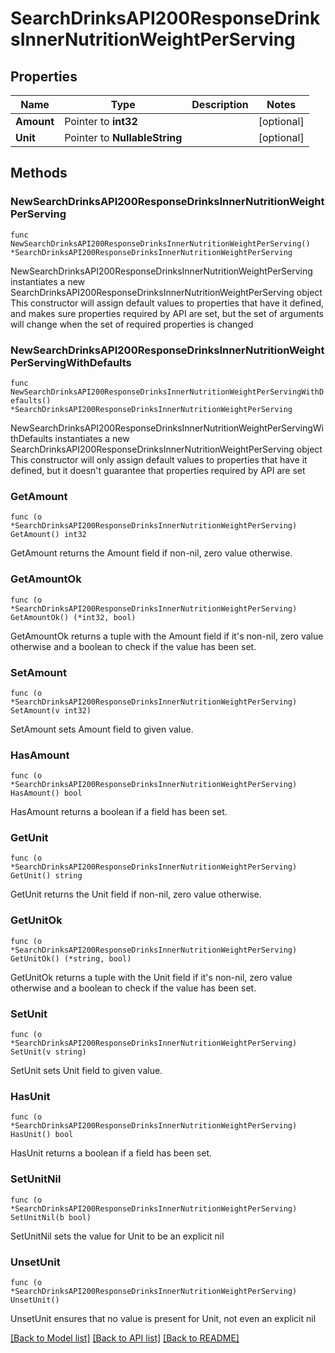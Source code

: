 # SearchDrinksAPI200ResponseDrinksInnerNutritionWeightPerServing

## Properties

Name | Type | Description | Notes
------------ | ------------- | ------------- | -------------
**Amount** | Pointer to **int32** |  | [optional] 
**Unit** | Pointer to **NullableString** |  | [optional] 

## Methods

### NewSearchDrinksAPI200ResponseDrinksInnerNutritionWeightPerServing

`func NewSearchDrinksAPI200ResponseDrinksInnerNutritionWeightPerServing() *SearchDrinksAPI200ResponseDrinksInnerNutritionWeightPerServing`

NewSearchDrinksAPI200ResponseDrinksInnerNutritionWeightPerServing instantiates a new SearchDrinksAPI200ResponseDrinksInnerNutritionWeightPerServing object
This constructor will assign default values to properties that have it defined,
and makes sure properties required by API are set, but the set of arguments
will change when the set of required properties is changed

### NewSearchDrinksAPI200ResponseDrinksInnerNutritionWeightPerServingWithDefaults

`func NewSearchDrinksAPI200ResponseDrinksInnerNutritionWeightPerServingWithDefaults() *SearchDrinksAPI200ResponseDrinksInnerNutritionWeightPerServing`

NewSearchDrinksAPI200ResponseDrinksInnerNutritionWeightPerServingWithDefaults instantiates a new SearchDrinksAPI200ResponseDrinksInnerNutritionWeightPerServing object
This constructor will only assign default values to properties that have it defined,
but it doesn't guarantee that properties required by API are set

### GetAmount

`func (o *SearchDrinksAPI200ResponseDrinksInnerNutritionWeightPerServing) GetAmount() int32`

GetAmount returns the Amount field if non-nil, zero value otherwise.

### GetAmountOk

`func (o *SearchDrinksAPI200ResponseDrinksInnerNutritionWeightPerServing) GetAmountOk() (*int32, bool)`

GetAmountOk returns a tuple with the Amount field if it's non-nil, zero value otherwise
and a boolean to check if the value has been set.

### SetAmount

`func (o *SearchDrinksAPI200ResponseDrinksInnerNutritionWeightPerServing) SetAmount(v int32)`

SetAmount sets Amount field to given value.

### HasAmount

`func (o *SearchDrinksAPI200ResponseDrinksInnerNutritionWeightPerServing) HasAmount() bool`

HasAmount returns a boolean if a field has been set.

### GetUnit

`func (o *SearchDrinksAPI200ResponseDrinksInnerNutritionWeightPerServing) GetUnit() string`

GetUnit returns the Unit field if non-nil, zero value otherwise.

### GetUnitOk

`func (o *SearchDrinksAPI200ResponseDrinksInnerNutritionWeightPerServing) GetUnitOk() (*string, bool)`

GetUnitOk returns a tuple with the Unit field if it's non-nil, zero value otherwise
and a boolean to check if the value has been set.

### SetUnit

`func (o *SearchDrinksAPI200ResponseDrinksInnerNutritionWeightPerServing) SetUnit(v string)`

SetUnit sets Unit field to given value.

### HasUnit

`func (o *SearchDrinksAPI200ResponseDrinksInnerNutritionWeightPerServing) HasUnit() bool`

HasUnit returns a boolean if a field has been set.

### SetUnitNil

`func (o *SearchDrinksAPI200ResponseDrinksInnerNutritionWeightPerServing) SetUnitNil(b bool)`

 SetUnitNil sets the value for Unit to be an explicit nil

### UnsetUnit
`func (o *SearchDrinksAPI200ResponseDrinksInnerNutritionWeightPerServing) UnsetUnit()`

UnsetUnit ensures that no value is present for Unit, not even an explicit nil

[[Back to Model list]](../README.md#documentation-for-models) [[Back to API list]](../README.md#documentation-for-api-endpoints) [[Back to README]](../README.md)


